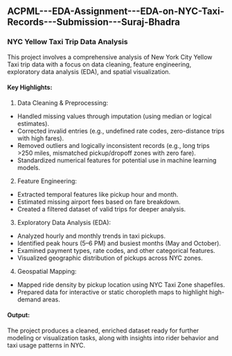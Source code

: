 ## ACPML---EDA-Assignment---EDA-on-NYC-Taxi-Records---Submission---Suraj-Bhadra

### NYC Yellow Taxi Trip Data Analysis
This project involves a comprehensive analysis of New York City Yellow Taxi trip data with a focus on data cleaning, feature engineering, exploratory data analysis (EDA), and spatial visualization.

#### Key Highlights:

1. Data Cleaning & Preprocessing:

- Handled missing values through imputation (using median or logical estimates).
- Corrected invalid entries (e.g., undefined rate codes, zero-distance trips with high fares).
- Removed outliers and logically inconsistent records (e.g., long trips >250 miles, mismatched pickup/dropoff zones with zero fare).
- Standardized numerical features for potential use in machine learning models.

2. Feature Engineering:

- Extracted temporal features like pickup hour and month.
- Estimated missing airport fees based on fare breakdown.
- Created a filtered dataset of valid trips for deeper analysis.

3. Exploratory Data Analysis (EDA):

- Analyzed hourly and monthly trends in taxi pickups.
- Identified peak hours (5–6 PM) and busiest months (May and October).
- Examined payment types, rate codes, and other categorical features.
- Visualized geographic distribution of pickups across NYC zones.

4. Geospatial Mapping:

- Mapped ride density by pickup location using NYC Taxi Zone shapefiles.
- Prepared data for interactive or static choropleth maps to highlight high-demand areas.

#### Output:
The project produces a cleaned, enriched dataset ready for further modeling or visualization tasks, along with insights into rider behavior and taxi usage patterns in NYC.
